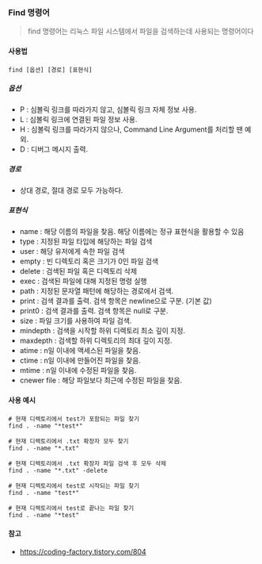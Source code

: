 ### Find 명령어

> find 명령어는 리눅스 파일 시스템에서 파일을 검색하는데 사용되는 명령어이다



#### 사용법

`find [옵션] [경로] [표현식]`



##### 옵션

- P : 심볼릭 링크를 따라가지 않고, 심볼릭 링크 자체 정보 사용.
- L : 심볼릭 링크에 연결된 파일 정보 사용.
- H : 심볼릭 링크를 따라가지 않으나, Command Line Argument를 처리할 땐 예외.
- D : 디버그 메시지 출력.



##### 경로

- 상대 경로, 절대 경로 모두 가능하다.



##### 표현식

- name : 해당 이름의 파일을 찾음. 해당 이름에는 정규 표현식을 활용할 수 있음
- type : 지정된 파일 타입에 해당하는 파일 검색
- user : 해당 유저에게 속한 파일 검색
- empty : 빈 디렉토리 혹은 크기가 0인 파일 검색
- delete : 검색된 파일 혹은 디렉토리 삭제
- exec : 검색된 파일에 대해 지정된 명령 실행
- path : 지정된 문자열 패턴에 해당하는 경로에서 검색.
- print : 검색 결과를 출력. 검색 항목은 newline으로 구분. (기본 값)
- print0 : 검색 결과를 출력. 검색 항목은 null로 구분.
- size : 파일 크기를 사용하여 파일 검색.
- mindepth : 검색을 시작할 하위 디렉토리 최소 깊이 지정.
- maxdepth : 검색할 하위 디렉토리의 최대 깊이 지정.
- atime : n일 이내에 액세스된 파일을 찾음.
- ctime : n일 이내에 만들어진 파일을 찾음.
- mtime : n일 이내에 수정된 파일을 찾음.
- cnewer file : 해당 파일보다 최근에 수정된 파일을 찾음.



#### 사용 예시

```
# 현재 디렉토리에서 test가 포함되는 파일 찾기
find . -name "*test*"

# 현재 디렉토리에서 .txt 확장자 모두 찾기
find . -name "*.txt"

# 현재 디렉토리에서 .txt 확장자 파일 검색 후 모두 삭제
find . -name "*.txt" -delete

# 현재 디렉토리에서 test로 시작되는 파일 찾기
find . -name "test*"

# 현재 디렉토리에서 test로 끝나는 파일 찾기
find . -name "*test"
```





#### 참고

- https://coding-factory.tistory.com/804